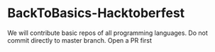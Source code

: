 # BackToBasics-Hacktoberfest
We will contribute basic repos of all programming languages. Do not commit directly to master branch. Open a PR first
